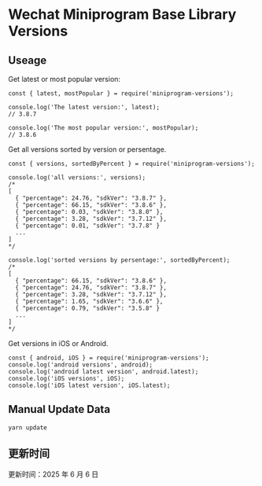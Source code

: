 
# Wechat Miniprogram Base Library Versions

## Useage

Get latest or most popular version:

```;
const { latest, mostPopular } = require('miniprogram-versions');

console.log('The latest version:', latest);
// 3.8.7

console.log('The most popular version:', mostPopular);
// 3.8.6

```

Get all versions sorted by version or persentage.

```
const { versions, sortedByPercent } = require('miniprogram-versions');

console.log('all versions:', versions);
/*
[
  { "percentage": 24.76, "sdkVer": "3.8.7" },
  { "percentage": 66.15, "sdkVer": "3.8.6" },
  { "percentage": 0.03, "sdkVer": "3.8.0" },
  { "percentage": 3.28, "sdkVer": "3.7.12" },
  { "percentage": 0.01, "sdkVer": "3.7.8" }
  ...
]
*/

console.log('sorted versions by persentage:', sortedByPercent);
/*
[
  { "percentage": 66.15, "sdkVer": "3.8.6" },
  { "percentage": 24.76, "sdkVer": "3.8.7" },
  { "percentage": 3.28, "sdkVer": "3.7.12" },
  { "percentage": 1.65, "sdkVer": "3.6.6" },
  { "percentage": 0.79, "sdkVer": "3.5.8" }
  ...
]
*/
```

Get versions in iOS or Android.

```
const { android, iOS } = require('miniprogram-versions');
console.log('android versions', android);
console.log('android latest version', android.latest);
console.log('iOS versions', iOS);
console.log('iOS latest version', iOS.latest);
```

## Manual Update Data

```
yarn update
```

## 更新时间

更新时间：2025 年 6 月 6 日
